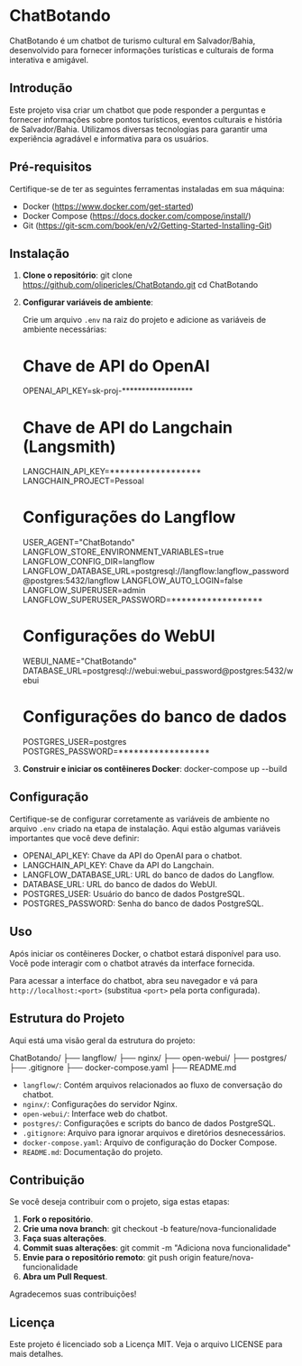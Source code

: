 
# ChatBotando

ChatBotando é um chatbot de turismo cultural em Salvador/Bahia, desenvolvido para fornecer informações turísticas e culturais de forma interativa e amigável.

## Introdução

Este projeto visa criar um chatbot que pode responder a perguntas e fornecer informações sobre pontos turísticos, eventos culturais e história de Salvador/Bahia. Utilizamos diversas tecnologias para garantir uma experiência agradável e informativa para os usuários.

## Pré-requisitos

Certifique-se de ter as seguintes ferramentas instaladas em sua máquina:

- Docker (https://www.docker.com/get-started)
- Docker Compose (https://docs.docker.com/compose/install/)
- Git (https://git-scm.com/book/en/v2/Getting-Started-Installing-Git)

## Instalação

1. **Clone o repositório**:
    git clone https://github.com/olipericles/ChatBotando.git
    cd ChatBotando

2. **Configurar variáveis de ambiente**:

    Crie um arquivo `.env` na raiz do projeto e adicione as variáveis de ambiente necessárias:

    # Chave de API do OpenAI
    OPENAI_API_KEY=sk-proj-******************

    # Chave de API do Langchain (Langsmith)
    LANGCHAIN_API_KEY=******************
    LANGCHAIN_PROJECT=Pessoal

    # Configurações do Langflow
    USER_AGENT="ChatBotando"
    LANGFLOW_STORE_ENVIRONMENT_VARIABLES=true
    LANGFLOW_CONFIG_DIR=langflow
    LANGFLOW_DATABASE_URL=postgresql://langflow:langflow_password@postgres:5432/langflow
    LANGFLOW_AUTO_LOGIN=false
    LANGFLOW_SUPERUSER=admin
    LANGFLOW_SUPERUSER_PASSWORD=******************

    # Configurações do WebUI
    WEBUI_NAME="ChatBotando"
    DATABASE_URL=postgresql://webui:webui_password@postgres:5432/webui

    # Configurações do banco de dados
    POSTGRES_USER=postgres
    POSTGRES_PASSWORD=******************

3. **Construir e iniciar os contêineres Docker**:
    docker-compose up --build

## Configuração

Certifique-se de configurar corretamente as variáveis de ambiente no arquivo `.env` criado na etapa de instalação. Aqui estão algumas variáveis importantes que você deve definir:

- OPENAI_API_KEY: Chave da API do OpenAI para o chatbot.
- LANGCHAIN_API_KEY: Chave da API do Langchain.
- LANGFLOW_DATABASE_URL: URL do banco de dados do Langflow.
- DATABASE_URL: URL do banco de dados do WebUI.
- POSTGRES_USER: Usuário do banco de dados PostgreSQL.
- POSTGRES_PASSWORD: Senha do banco de dados PostgreSQL.

## Uso

Após iniciar os contêineres Docker, o chatbot estará disponível para uso. Você pode interagir com o chatbot através da interface fornecida.

Para acessar a interface do chatbot, abra seu navegador e vá para `http://localhost:<port>` (substitua `<port>` pela porta configurada).

## Estrutura do Projeto

Aqui está uma visão geral da estrutura do projeto:

ChatBotando/
├── langflow/
├── nginx/
├── open-webui/
├── postgres/
├── .gitignore
├── docker-compose.yaml
├── README.md

- `langflow/`: Contém arquivos relacionados ao fluxo de conversação do chatbot.
- `nginx/`: Configurações do servidor Nginx.
- `open-webui/`: Interface web do chatbot.
- `postgres/`: Configurações e scripts do banco de dados PostgreSQL.
- `.gitignore`: Arquivo para ignorar arquivos e diretórios desnecessários.
- `docker-compose.yaml`: Arquivo de configuração do Docker Compose.
- `README.md`: Documentação do projeto.

## Contribuição

Se você deseja contribuir com o projeto, siga estas etapas:

1. **Fork o repositório**.
2. **Crie uma nova branch**:
    git checkout -b feature/nova-funcionalidade
3. **Faça suas alterações**.
4. **Commit suas alterações**:
    git commit -m "Adiciona nova funcionalidade"
5. **Envie para o repositório remoto**:
    git push origin feature/nova-funcionalidade
6. **Abra um Pull Request**.

Agradecemos suas contribuições!

## Licença

Este projeto é licenciado sob a Licença MIT. Veja o arquivo LICENSE para mais detalhes.
